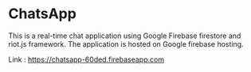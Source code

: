 # ChatsApp
This is a real-time chat application using Google Firebase firestore and riot.js framework.
The application is hosted on Google firebase hosting.

Link : https://chatsapp-60ded.firebaseapp.com
